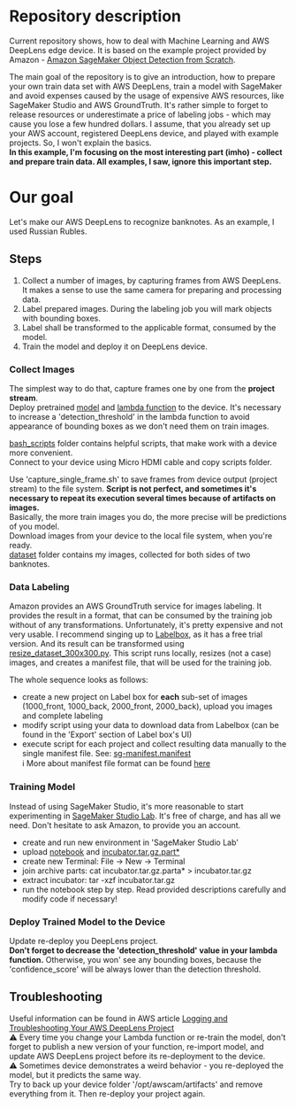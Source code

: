 # Repository description
Current repository shows, how to deal with Machine Learning and AWS DeepLens edge device.
It is based on the example project provided by Amazon - [Amazon SageMaker Object Detection from Scratch](
https://github.com/aws-samples/amazon-sagemaker-object-detection-from-scratch).

The main goal of the repository is to give an introduction, how to prepare your own train data set with AWS DeepLens, 
train a model with SageMaker and avoid expenses caused by the usage of expensive AWS resources, like SageMaker Studio 
and AWS GroundTruth.
It's rather simple to forget to release resources or underestimate a price of labeling jobs - which may cause you lose
a few hundred dollars.
I assume, that you already set up your AWS account, registered DeepLens device, and played with example projects. So, I 
won't explain the basics.<br/>
<strong>In this example, I'm focusing on the most interesting part (imho) - collect and prepare train data. All examples, I 
saw, ignore this important step.</strong>

# Our goal
Let's make our AWS DeepLens to recognize banknotes. As an example, I used Russian Rubles.

## Steps
1. Collect a number of images, by capturing frames from AWS DeepLens. It makes a sense to use the same camera for
preparing and processing data.
2. Label prepared images. During the labeling job you will mark objects with bounding boxes.
3. Label shall be transformed to the applicable format, consumed by the model.
4. Train the model and deploy it on DeepLens device.

### Collect Images
The simplest way to do that, capture frames one by one from the <b>project stream</b>.<br/>
Deploy pretrained [model](model/patched_model.tar) and [lambda function](function/money-counter-function) to the 
device.
It's necessary to increase a 'detection_threshold' in the lambda function to avoid appearance of bounding boxes as we 
don't need them on train images.

[bash_scripts](bash_scripts) folder contains helpful scripts, that make work with a device more convenient.<br/>
Connect to your device using Micro HDMI cable and copy scripts folder.<br/>

Use 'capture_single_frame.sh' to save frames from device output (project stream) to the file system.
<strong>Script is not perfect, and sometimes it's necessary to repeat its execution several times because of artifacts 
on images.</strong><br/>
Basically, the more train images you do, the more precise will be predictions of you model.<br/>
Download images from your device to the local file system, when you're ready.<br/>
[dataset](dataset) folder contains my images, collected for both sides of two banknotes.

### Data Labeling
Amazon provides an AWS GroundTruth service for images labeling. It provides the result in a format, that can be
consumed by the training job without of any transformations. Unfortunately, it's pretty expensive and not very usable.
I recommend singing up to [Labelbox](https://app.labelbox.com), as it has a free trial version. And its result 
can be transformed using [resize_dataset_300x300.py](dataset/resize_dataset_300x300.py). This script runs locally,
resizes (not a case) images, and creates a manifest file, that will be used for the training job.<br/>

The whole sequence looks as follows: 
- create a new project on Label box for <b>each</b> sub-set of images (1000_front, 1000_back, 2000_front, 2000_back), 
upload you images and complete labeling
- modify script using your data to download data from Labelbox (can be found in the 'Export' section of Label box's UI)
- execute script for each project and collect resulting data manually to the single manifest file. See: 
[sg-manifest.manifest](dataset/sg-manifest.manifest)<br/>
:information_source: More about manifest file format can be found 
[here](https://docs.aws.amazon.com/sagemaker/latest/dg/object-detection.html)

### Training Model
Instead of using SageMaker Studio, it's more reasonable to start experimenting in 
[SageMaker Studio Lab](https://studiolab.sagemaker.aws/). It's free of charge, and has all we need. Don't hesitate to
ask Amazon, to provide you an account.<br/>
- create and run new environment in 'SageMaker Studio Lab'
- upload [notebook](notebook/MoneyCounter.ipynb) and [incubator.tar.gz.part*](notebook)
- create new Terminal: File -> New -> Terminal
- join archive parts: cat incubator.tar.gz.parta* > incubator.tar.gz
- extract incubator: tar -xzf incubator.tar.gz
- run the notebook step by step. Read provided descriptions carefully and modify code if necessary!

### Deploy Trained Model to the Device
Update re-deploy you DeepLens project.<br/>
<strong>Don't forget to decrease the 'detection_threshold' value in your lambda function.</strong> Otherwise, you won' 
see any bounding boxes, because the 'confidence_score' will be always lower than the detection threshold. 

## Troubleshooting 
Useful information can be found in AWS article 
[Logging and Troubleshooting Your AWS DeepLens Project](https://docs.aws.amazon.com/deeplens/latest/dg/deeplens-logging-and-troubleshooting.html)
<br/>
:warning: Every time you change your Lambda function or re-train the model, don't forget to publish a new version of your 
function, re-import model, and update AWS DeepLens project before its re-deployment to the device.<br/>
:warning: Sometimes device demonstrates a weird behavior - you re-deployed the model, but it predicts the same way.<br/>
Try to back up your device folder '/opt/awscam/artifacts' and remove everything from it. Then re-deploy your project 
again.